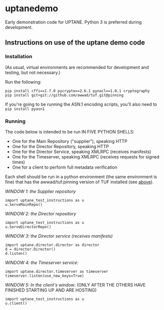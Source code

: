 # uptanedemo
Early demonstration code for UPTANE. Python 3 is preferred during development.

## Instructions on use of the uptane demo code
### Installation
(As usual, virtual environments are recommended for development and testing, but not necessary.)

Run the following:
```
pip install cffi==1.7.0 pycrypto==2.6.1 pynacl==1.0.1 cryptography
pip install git+git://github.com/awwad/tuf.git@pinning
```

If you're going to be running the ASN.1 encoding scripts, you'll also need to `pip install pyasn1`

### Running
The code below is intended to be run IN FIVE PYTHON SHELLS:
- One for the Main Repository ("supplier"), speaking HTTP
- One for the Director Repository, speaking HTTP
- One for the Director Service, speaking XMLRPC (receives manifests)
- One for the Timeserver, speaking XMLRPC (receives requests for signed times)
- One for a client to perform full metadata verification

Each shell should be run in a python environment (the same environment is
fine) that has the awwad/tuf:pinning version of TUF installed (see [above](#installation)).

*WINDOW 1: the Supplier repository*
```
import uptane_test_instructions as u
u.ServeMainRepo()
```

*WINDOW 2: the Director repository*
```
import uptane_test_instructions as u
u.ServeDirectorRepo()
```

*WINDOW 3: the Director service (receives manifests)*
```
import uptane.director.director as director
d = director.Director()
d.listen()
```

*WINDOW 4: the Timeserver service:*
```
import uptane.director.timeserver as timeserver
timeserver.listen(use_new_keys=True)
```

*WINDOW 5: In the client's window:*
(ONLY AFTER THE OTHERS HAVE FINISHED STARTING UP AND ARE HOSTING)
```
import uptane_test_instructions as u
u.client()
```

